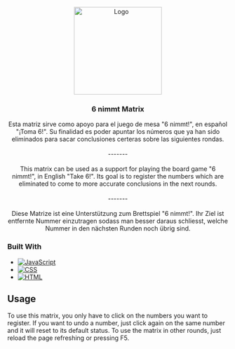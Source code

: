 <!-- PROJECT LOGO -->
<br />
<div align="center">
  <a href="https://github.com/laurator/6-nimmt-Matrix">
    <img src="https://cf.geekdo-images.com/JFhLVSRFQ2mtWRNHgbZ3Wg__imagepage/img/pPJsr66A__xc_QmZDbBNsfEWl1I=/fit-in/900x600/filters:no_upscale():strip_icc()/pic2602138.jpg" alt="Logo" width="" height="200">
  </a>

<h3 align="center">6 nimmt Matrix</h3>

  <p align="center">
    Esta matriz sirve como apoyo para el juego de mesa "6 nimmt!", en español "¡Toma 6!". Su finalidad es poder apuntar los números que ya han sido eliminados para sacar conclusiones certeras sobre las siguientes rondas.
    <br/>
    <br/>
    -------
    <br/>
    <br/>
    This matrix can be used as a support for playing the board game "6 nimmt!", in English "Take 6!". Its goal is to register the numbers which are eliminated to come to more accurate conclusions in the next rounds.
    <br/>
    <br/>
    -------
    <br/>
    <br/>
    Diese Matrize ist eine Unterstützung zum Brettspiel "6 nimmt!". Ihr Ziel ist entfernte Nummer einzutragen sodass man besser daraus schliesst, welche Nummer in den nächsten Runden noch übrig sind.
  </p>
</div>



### Built With

* [![JavaScript][JavaScript]][JavaScript-url]
* [![CSS][CSS]][CSS-url]
* [![HTML][HTML]][HTML-url]


<!-- USAGE EXAMPLES -->
## Usage

To use this matrix, you only have to click on the numbers you want to register. If you want to undo a number, just click again on the same number and it will reset to its default status.
To use the matrix in other rounds, just reload the page refreshing or pressing F5.


<!-- LICENSE -->
<!--## License

Distributed under the MIT License. See `LICENSE.txt` for more information.

<p align="right">(<a href="#readme-top">back to top</a>)</p>
-->


<!-- MARKDOWN LINKS & IMAGES -->
<!-- https://www.markdownguide.org/basic-syntax/#reference-style-links -->
[JavaScript]: https://img.shields.io/badge/javascript-blue?logo=javascript
[JavaScript-url]: https://developer.mozilla.org/en-US/docs/Web/JavaScript
[CSS]: https://img.shields.io/badge/-CSS-blue
[CSS-url]: https://developer.mozilla.org/en-US/docs/Web/CSS
[HTML]: https://img.shields.io/badge/-HTML-blue
[HTML-url]: https://developer.mozilla.org/en-US/docs/Web/HTML
